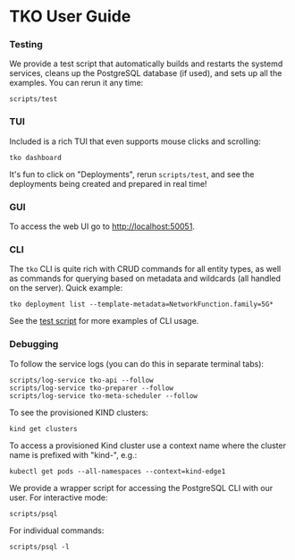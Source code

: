 TKO User Guide
==============

### Testing

We provide a test script that automatically builds and restarts the systemd services,
cleans up the PostgreSQL database (if used), and sets up all the examples. You can rerun
it any time:

    scripts/test

### TUI

Included is a rich TUI that even supports mouse clicks and scrolling:

    tko dashboard

It's fun to click on "Deployments", rerun `scripts/test`, and see the deployments being
created and prepared in real time!

### GUI

To access the web UI go to [http://localhost:50051](http://localhost:50051).

### CLI

The `tko` CLI is quite rich with CRUD commands for all entity types, as well as commands
for querying based on metadata and wildcards (all handled on the server). Quick example:

    tko deployment list --template-metadata=NetworkFunction.family=5G*

See the [test script](scripts/test) for more examples of CLI usage.

### Debugging

To follow the service logs (you can do this in separate terminal tabs):

    scripts/log-service tko-api --follow
    scripts/log-service tko-preparer --follow
    scripts/log-service tko-meta-scheduler --follow

To see the provisioned KIND clusters:

    kind get clusters

To access a provisioned Kind cluster use a context name where the cluster name is
prefixed with "kind-", e.g.:

    kubectl get pods --all-namespaces --context=kind-edge1

We provide a wrapper script for accessing the PostgreSQL CLI with our user. For
interactive mode:

    scripts/psql

For individual commands:

    scripts/psql -l
